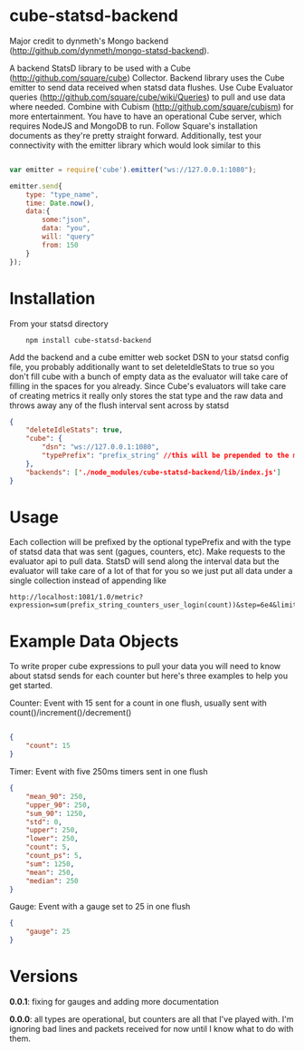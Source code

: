 cube-statsd-backend
===================

Major credit to dynmeth's Mongo backend (http://github.com/dynmeth/mongo-statsd-backend).


A backend StatsD library to be used with a Cube (http://github.com/square/cube) Collector. Backend library uses the Cube emitter to send data received when statsd data flushes. Use Cube Evaluator queries (http://github.com/square/cube/wiki/Queries) to pull and use data where needed. Combine with Cubism (http://github.com/square/cubism) for more entertainment. You have to have an operational Cube server, which requires NodeJS and MongoDB to run. Follow Square's installation documents as they're pretty straight forward. Additionally, test your connectivity with the emitter library which would look similar to this

```javascript

var emitter = require('cube').emitter("ws://127.0.0.1:1080");

emitter.send{
    type: "type_name",
    time: Date.now(),
    data:{
        some:"json",
        data: "you",
        will: "query"
        from: 150
    }
});
```

Installation
============

From your statsd directory

```
    npm install cube-statsd-backend
```

Add the backend and a cube emitter web socket DSN to your statsd config file, you probably additionally want to set deleteIdleStats to true so you don't fill cube with a bunch of empty data as the evaluator will take care of filling in the spaces for you already. Since Cube's evaluators will take care of creating metrics it really only stores the stat type and the raw data and throws away any of the flush interval sent across by statsd

```json
{
    "deleteIdleStats": true,
    "cube": {
        "dsn": "ws://127.0.0.1:1080",
        "typePrefix": "prefix_string" //this will be prepended to the mongo collection so care on naming only [A-Za-z_]
    },
    "backends": ['./node_modules/cube-statsd-backend/lib/index.js']
}
```


Usage
======

Each collection will be prefixed by the optional typePrefix and with the type of statsd data that was sent (gagues, counters, etc). Make requests to the evaluator api to pull data. StatsD will send along the interval data but the evaluator will take care of a lot of that for you so we just put all data under a single collection instead of appending like 

```
http://localhost:1081/1.0/metric?expression=sum(prefix_string_counters_user_login(count))&step=6e4&limit=100
```

Example Data Objects
===================

To write proper cube expressions to pull your data you will need to know about statsd sends for each counter but here's three examples to help you get started.

Counter: Event with 15 sent for a count in one flush, usually sent with count()/increment()/decrement()

```json

{
    "count": 15
}

```

Timer: Event with five 250ms timers sent in one flush

```json
{
    "mean_90": 250,
    "upper_90": 250,
    "sum_90": 1250,
    "std": 0,
    "upper": 250,
    "lower": 250,
    "count": 5,
    "count_ps": 5,
    "sum": 1250,
    "mean": 250,
    "median": 250
}
```

Gauge: Event with a gauge set to 25 in one flush

```json
{
    "gauge": 25
}
```

Versions
========


**0.0.1**: fixing for gauges and adding more documentation

**0.0.0**: all types are operational, but counters are all that I've played with. I'm ignoring bad lines and packets received for now until I know what to do with them.

